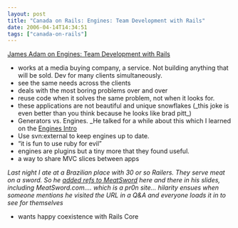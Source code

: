 ```yaml
---
layout: post
title: "Canada on Rails: Engines: Team Development with Rails"
date: 2006-04-14T14:34:51
tags: ["canada-on-rails"]
---
```


<p><a href="http://www.canadaonrails.com/talks/show/10">James Adam on Engines: Team Development with Rails</a></p>

<ul>
<li>works at a media buying company, a service.  Not building anything that will be sold.  Dev for many clients simultaneously.</li>
<li>see the same needs across the clients</li>
<li>deals with the most boring problems over and over</li>
<li>reuse code when it solves the same problem, not when it looks for.</li>
<li>these applications are not beautiful and unique snowflakes (_this joke is even better than you think because he looks like brad pitt_)</li>
<li>Generators vs. Engines. _He talked for a while about this which I learned on the <a href="http://rails-engines.org/introduction">Engines Intro</a></li>
<li>Use svn:external to keep engines up to date.</li>
<li>&#8220;it is fun to use ruby for evil&#8221;</li>
<li>engines are plugins but a tiny more that they found useful.</li>
<li>a way to share <span class="caps">MVC</span> slices between apps</li>
</ul>

<p><em>Last night I ate at a Brazilian place with 30 or so Railers.  They serve meat on a sword.  So he <a href="http://www.flickr.com/photo_zoom.gne?id=128465777&#38;context=pool-42074881@N00&#38;size=l">added refs to MeatSword</a> here and there in his slides, including MeatSword.com&#8230;. which is a pr0n site&#8230; hilarity ensues when someone mentions he visited the <span class="caps">URL</span> in a Q&A and everyone loads it in to see for themselves</em></p>

<ul>
<li>wants happy coexistence with Rails Core</li>
</ul>


